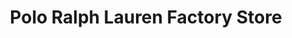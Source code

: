 ---
title: "Polo Ralph Lauren Factory Store"
url: /myrtle-beach/polo-ralph-lauren-factory-store/
shop: Kleidung
---